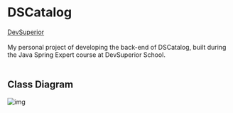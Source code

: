 # DSCatalog
[DevSuperior](https://devsuperior.com.br/)\
<br>
My personal project of developing the back-end of DSCatalog, built during the Java Spring Expert course at DevSuperior School.
<br>
<br>
## Class Diagram
![img](https://github.com/luiz-barros-92/assets/blob/main/dscatalog/class-diagram.png)
